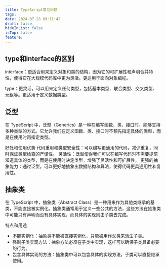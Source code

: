 ```yaml
---
title: TypeScript常见问题
tags: 
date: 2024-07-28 09:11:42
draft: false
hideInList: false
isTop: false
feature:
---
```

## type和interface的区别

interface：更适合用来定义对象和类的结构，因为它的可扩展性和声明合并特性，使得它在大规模代码库中更为灵活。更适用于面向对象编程。

type：更灵活，可以用来定义任何类型，包括基本类型、联合类型、交叉类型、元组等。更适用于定义数据类型。

## 泛型

在 TypeScript 中，泛型（Generics）是一种在编写函数、类、接口时，能够支持多种类型的方式。它允许我们在定义函数、类、接口时不预先指定具体的类型，而是在使用时再指定类型。

好处和使用优势
代码重用和类型安全性：可以编写更通用的代码，减少重复，同时保证类型检查的严谨性。
灵活性：泛型使得我们可以在编写代码时不需要提前知道具体的类型，而是在使用时决定类型，增强了灵活性和可扩展性。
更强的抽象能力：通过泛型，可以更好地抽象出数据结构和算法，使得代码更具通用性和复用性。

## 抽象类

在 TypeScript 中，抽象类（Abstract Class）是一种用来作为其他类继承的基类，不能直接被实例化。抽象类通常用于定义一些公共的方法，这些方法在抽象类中可能只有声明而没有具体实现，而具体的实现则由子类去完成。

特点和用途

- 不能实例化：抽象类不能被直接实例化，只能被用作父类来派生子类。
- 强制子类实现方法：抽象方法必须在子类中实现，这样可以确保子类具备必要的行为。
- 包含具体实现的方法：抽象类中可以包含具体的实现方法，子类可以直接继承使用。